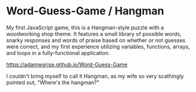 # Word-Guess-Game / Hangman

My first JavaScript game, this is a Hangman-style puzzle with a woodworking shop theme. It features a small library of possible words, snarky responses and words of praise based on whether or not guesses were correct, and my first experience utilizing variables, functions, arrays, and loops in a fully-functional application.

https://adamwgrise.github.io/Word-Guess-Game

I couldn't bring myself to call it Hangman, as my wife so very scathingly pointed out, "Where's the hangman?"
